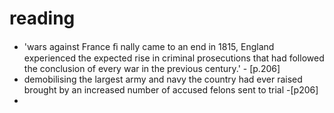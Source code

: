 # reading 
- 'wars against France ﬁ nally came to an end in 1815, England experienced the expected rise in criminal prosecutions that had followed the conclusion of every war in the previous century.' - [p.206]
- demobilising the largest army and navy the country had ever raised brought by an increased number of accused felons sent to trial -[p206]
- 

